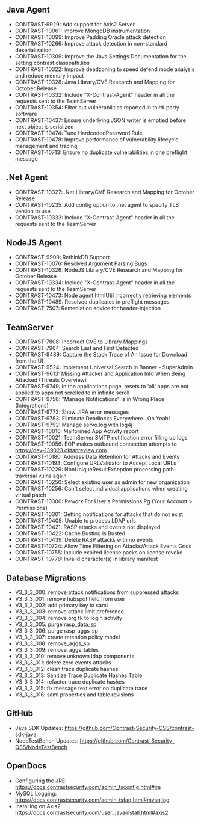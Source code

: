 <!--
title: "Contrast 3.3.3 - October 2016"
description: "Contrast 3.3.3 October 2016"
tags: "3.3.3 October Release Notes"
-->

## Java Agent
* CONTRAST-9929: Add support for Axis2 Server
* CONTRAST-10061: Improve MongoDB instrumentation
* CONTRAST-10099: Improve Padding Oracle attack detection
* CONTRAST-10266: Improve attack detection in non-standard deserialization 
* CONTRAST-10309: Improve the Java Settings Documentation for the setting contrast.classpath.libs
* CONTRAST-10322: Improve deadzoning to speed defend mode analysis and reduce memory impact 
* CONTRAST-10328: Java Library/CVE Research and Mapping for October Release
* CONTRAST-10332: Include "X-Contrast-Agent" header in all the requests sent to the TeamServer
* CONTRAST-10354: Filter out vulnerabilities reported in third-party software
* CONTRAST-10437: Ensure underlying JSON writer is emptied before next object is serialized 
* CONTRAST-10474: Tune HardcodedPassword Rule
* CONTRAST-10478: Improve performance of vulnerability lifecycle management and tracing
* CONTRAST-10713: Ensure no duplicate vulnerabilities in one preflight message

## .Net Agent
* CONTRAST-10327: .Net Library/CVE Research and Mapping for October Release
* CONTRAST-10235: Add config option to .net agent to specify TLS version to use
* CONTRAST-10333: Include "X-Contrast-Agent" header in all the requests sent to the TeamServer

## NodeJS Agent
* CONTRAST-9909: RethinkDB Support
* CONTRAST-10076: Resolved Argument Parsing Bugs
* CONTRAST-10326: NodeJS Library/CVE Research and Mapping for October Release
* CONTRAST-10334: Include "X-Contrast-Agent" header in all the requests sent to the TeamServer
* CONTRAST-10473: Node agent htmlUtil incorrectly retrieving elements
* CONTRAST-10489: Resolved duplicates in preflight messages
* CONTRAST-7507: Remediation advice for header-injection


## TeamServer
* CONTRAST-7808: Incorrect CVE to Library Mappings
* CONTRAST-7964: Search Last and First Detected
* CONTRAST-9489: Capture the Stack Trace of An Issue for Download from the UI
* CONTRAST-9524: Implement Universal Search in Banner - SuperAdmin
* CONTRAST-9613: Missing Attacker and Application Info When Being Attacked (Threats Overview)
* CONTRAST-9749: In the applications page, resets to 'all' apps are not applied to apps not scrolled to in infinite scroll
* CONTRAST-9756: "Manage Notifications" Is in Wrong Place (Integrations)
* CONTRAST-9773: Show JIRA error messages
* CONTRAST-9783: Eliminate Deadlocks Everywhere...Oh Yeah!
* CONTRAST-9792: Manage servo.log with log4j
* CONTRAST-10016: Malformed App Activity report
* CONTRAST-10021: TeamServer SMTP notification error filling up logs
* CONTRAST-10056: EOP makes outbound connection attempts to https://dev-139023.oktapreview.com
* CONTRAST-10180: Address Data Retention for Attacks and Events
* CONTRAST-10193: Configure URLValidator to Accept Local URLs
* CONTRAST-10229: NonUniqueResultException processing path-traversal vulns again
* CONTRAST-10250: Select existing user as admin for new organization
* CONTRAST-10256: Can't select individual applications when creating virtual patch
* CONTRAST-10300: Rework For User's Permissions Pg (Your Account > Permissions)
* CONTRAST-10301: Getting notifications for attacks that do not exist
* CONTRAST-10408: Unable to process LDAP urls
* CONTRAST-10421: RASP attacks and events not displayed
* CONTRAST-10422: Cache Busting is Busted
* CONTRAST-10439: Delete RASP attacks with no events
* CONTRAST-10724: Allow Time Filtering on Attacks/Attack Events Grids
* CONTRAST-10755: Include expired license packs on license revoke
* CONTRAST-10778: Invalid character(s) in library manifest

## Database Migrations
* V3_3_3_000: remove attack notifications from suppressed attacks
* V3_3_3_001: remove hubspot field from user
* V3_3_3_002: add primary key to saml
* V3_3_3_003: remove attack limit preference
* V3_3_3_004: remove org fk to login activity
* V3_3_3_005: purge rasp_data_sp
* V3_3_3_006: purge rasp_aggs_sp
* V3_3_3_007: create retention policy model
* V3_3_3_008: remove_aggs_sp
* V3_3_3_009: remove_aggs_tables
* V3_3_3_010: remove unknown ldap components
* V3_3_3_011: delete zero events attacks
* V3_3_3_012: clean trace duplicate hashes
* V3_3_3_013: Sanitize Trace Duplicate Hashes Table
* V3_3_3_014: refactor trace duplicate hashes
* V3_3_3_015: fix message text error on duplicate trace
* V3_3_3_016: saml properties and table revisions

## GitHub
* Java SDK Updates: https://github.com/Contrast-Security-OSS/contrast-sdk-java
* NodeTestBench Updates: https://github.com/Contrast-Security-OSS/NodeTestBench


## OpenDocs
* Configuring the JRE: https://docs.contrastsecurity.com/admin_tsconfig.html#jre
* MySQL Logging: https://docs.contrastsecurity.com/admin_tsfaq.html#mysqllog
* Installing on Axis2: https://docs.contrastsecurity.com/user_javainstall.html#axis2
